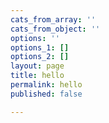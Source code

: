 ```yaml
---
cats_from_array: ''
cats_from_object: ''
options: ''
options_1: []
options_2: []
layout: page
title: hello
permalink: hello
published: false

---
```

